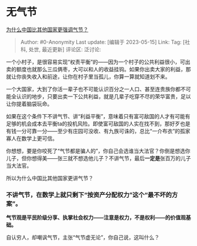 # 无气节
[为什么中国比其他国家更强调气节？](https://www.zhihu.com/question/597844459/answer/3029297989)

> Author: #0-Anonymity
> Last update: [编辑于 2023-05-15]
> Link:
> Tag: [社科, 处世, 最近更新]
> 评论区:
> 泛讨论:

一个小村子，是很容易实现“权责平衡”的——因为一个村子的公共利益很小，可出卖的额度也就那么三瓜俩枣，大可以和人的收益挂钩。如果你出卖大家的利益，那就让你丧失收入和前途，让你在村子里当孤儿，你算一算就知道划不来。

一个大国家，大到了你活一辈子也不可能认识百分之一人口、甚至连贵族你都不可能全认识的地步，只要出卖一下公共利益，就是几辈子吃穿不尽的荣华富贵，足以让你提着脑袋玩命。

如果在这个条件下不讲气节、讲“利益平衡”，意味着只有富可敌国的人才有可能有足够的机会成本去平衡ta的投机风险。即使富可敌国的人实在找不到，那好歹也是有钱一分可靠一分——至少有庄园可没收、有九族可诛的，总比“一介布衣”的孤家寡人在数学上更可信。

你想想，要是你咬死了“气节都是骗人的”，你自己会选谁当大法官？你倒是想选你儿子，但你想得美——张三就不想选他儿子？不讲气节，最后**一定是**张百万的儿子当大法官。

所以为什么中国比其他国家更讲气节？

### **不讲气节，在数学上就只剩下“按资产分配权力”这个“最不坏的方案”。** ###

**气节观是平民阶级分享、执掌社会权力——注意是权力，不是权利——的价值观基础。**

自认穷人，却嘲讽气节，主张“气节虚无论”，你自己说，这叫什么？